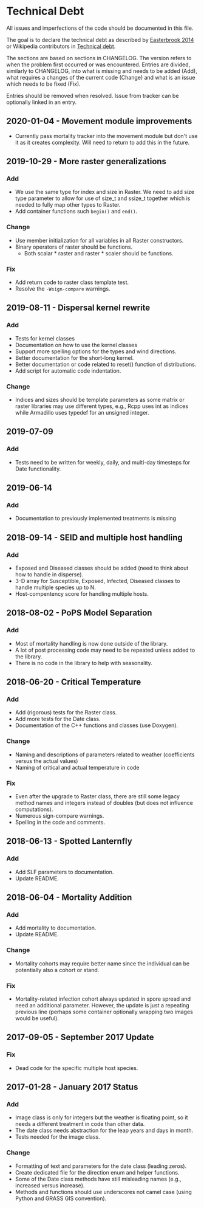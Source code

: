 # Technical Debt

All issues and imperfections of the code should be documented in this
file.

The goal is to declare the technical debt as described by
[Easterbrook 2014](http://doi.org/10.1038/ngeo2283) or Wikipedia
contributors in
[Technical debt](https://en.wikipedia.org/wiki/Technical_debt).

The sections are based on sections in CHANGELOG. The version refers to
when the problem first occurred or was encountered. Entries are divided,
similarly to CHANGELOG, into what is missing and needs to be added (Add),
what requires a changes of the current code (Change) and what is an
issue which needs to be fixed (Fix).

Entries should be removed when resolved. Issue from tracker can be
optionally linked in an entry.

## 2020-01-04 - Movement module improvements

- Currently pass mortality tracker into the movement module but don't
  use it as it creates complexity. Will need to return to add this in
  the future.


## 2019-10-29 - More raster generalizations

### Add

- We use the same type for index and size in Raster. We need to
  add size type parameter to allow for use of size_t and ssize_t
  together which is needed to fully map other types to Raster.
- Add container functions such `begin()` and `end()`.

### Change

- Use member initialization for all variables in all Raster constructors.
- Binary operators of raster should be functions.
  * Both scalar * raster and raster * scaler should be functions.

### Fix

- Add return code to raster class template test.
- Resolve the `-Wsign-compare` warnings.

## 2019-08-11 - Dispersal kernel rewrite

### Add

- Tests for kernel classes
- Documentation on how to use the kernel classes
- Support more spelling options for the types and wind directions.
- Better documentation for the short-long kernel.
- Better documentation or code related to reset() function of
  distributions.
- Add script for automatic code indentation.

### Change

- Indices and sizes should be template parameters as some matrix or
  raster libraries may use different types, e.g., Rcpp uses int as
  indices while Armadillo uses typedef for an unsigned integer.

## 2019-07-09

### Add

- Tests need to be written for weekly, daily, and multi-day timesteps for Date functionality.

## 2019-06-14

### Add

- Documentation to previously implemented treatments is missing

## 2018-09-14 - SEID and multiple host handling

### Add

- Exposed and Diseased classes should be added (need to think about how to handle in disperse).
- 3-D array for Susceptible, Exposed, Infected, Diseased classes to handle multiple species up to N.
- Host-compentency score for handling multiple hosts.

## 2018-08-02 - PoPS Model Separation

### Add

- Most of mortality handling is now done outside of the library.
- A lot of post processing code may need to be repeated unless added to
  the library.
- There is no code in the library to help with seasonality.

## 2018-06-20 - Critical Temperature

### Add

- Add (rigorous) tests for the Raster class.
- Add more tests for the Date class.
- Documentation of the C++ functions and classes (use Doxygen).

### Change

- Naming and descriptions of parameters related to weather
  (coefficients versus the actual values)
- Naming of critical and actual temperature in code

### Fix

- Even after the upgrade to Raster class, there are still some legacy
  method names and integers instead of doubles (but does not influence
  computations).
- Numerous sign-compare warnings.
- Spelling in the code and comments.

## 2018-06-13 - Spotted Lanternfly

### Add

- Add SLF parameters to documentation.
- Update README.

## 2018-06-04 - Mortality Addition

### Add

- Add mortality to documentation.
- Update README.

### Change

- Mortality cohorts may require better name since the individual can be
  potentially also a cohort or stand.

### Fix

- Mortality-related infection cohort always updated in spore spread and
  need an additional parameter. However, the update is just a repeating
  previous line (perhaps some container optionally wrapping two images
  would be useful).

## 2017-09-05 - September 2017 Update

### Fix

- Dead code for the specific multiple host species.

## 2017-01-28 - January 2017 Status

### Add

- Image class is only for integers but the weather is floating point,
  so it needs a different treatment in code than other data.
- The date class needs abstraction for the leap years and days in month.
- Tests needed for the image class.

### Change

- Formatting of text and parameters for the date class (leading zeros).
- Create dedicated file for the direction enum and helper functions.
- Some of the Date class methods have still misleading names (e.g.,
  increased versus increase).
- Methods and functions should use underscores not camel case (using
  Python and GRASS GIS convention).
